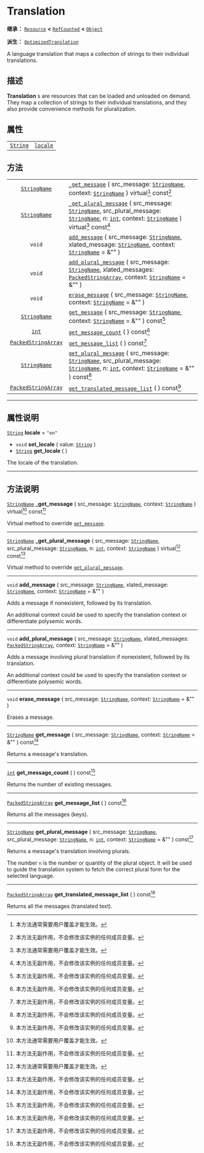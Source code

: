 <!-- ⚠ 请勿编辑本文件 ⚠ -->
<!-- 本文档使用脚本从 WeDot 引擎源码仓库生成。 -->
<!-- 生成脚本：https://github.com/WeDot-Engine/WeDot/tree/master/doc/tools/make_md.py； -->
<!-- 原文件：https://github.com/WeDot-Engine/WeDot/tree/master/doc/classes/Translation.xml。 -->

<div id="_class_translation"></div>

# Translation

**继承：** [`Resource`](class_resource.md) **<** [`RefCounted`](class_refcounted.md) **<** [`Object`](class_object.md)

**派生：** [`OptimizedTranslation`](class_optimizedtranslation.md)

A language translation that maps a collection of strings to their individual translations.

## 描述

**Translation** s are resources that can be loaded and unloaded on demand. They map a collection of strings to their individual translations, and they also provide convenience methods for pluralization.

## 属性

|||
|:-:|:--|
| [`String`](class_string.md) | [`locale`](class_translation.md#class_translation_property_locale) | ``"en"`` |

## 方法

|||
|:-:|:--|
| [`StringName`](class_stringname.md)               | [`_get_message`](class_translation.md#class_translation_private_method__get_message) ( src_message: [`StringName`](class_stringname.md), context: [`StringName`](class_stringname.md) ) virtual[^virtual] const[^const]                                                                                                  |
| [`StringName`](class_stringname.md)               | [`_get_plural_message`](class_translation.md#class_translation_private_method__get_plural_message) ( src_message: [`StringName`](class_stringname.md), src_plural_message: [`StringName`](class_stringname.md), n: [`int`](class_int.md), context: [`StringName`](class_stringname.md) ) virtual[^virtual] const[^const] |
| `void`                                            | [`add_message`](class_translation.md#class_translation_method_add_message) ( src_message: [`StringName`](class_stringname.md), xlated_message: [`StringName`](class_stringname.md), context: [`StringName`](class_stringname.md) = &"" )                                                                                 |
| `void`                                            | [`add_plural_message`](class_translation.md#class_translation_method_add_plural_message) ( src_message: [`StringName`](class_stringname.md), xlated_messages: [`PackedStringArray`](class_packedstringarray.md), context: [`StringName`](class_stringname.md) = &"" )                                                    |
| `void`                                            | [`erase_message`](class_translation.md#class_translation_method_erase_message) ( src_message: [`StringName`](class_stringname.md), context: [`StringName`](class_stringname.md) = &"" )                                                                                                                                  |
| [`StringName`](class_stringname.md)               | [`get_message`](class_translation.md#class_translation_method_get_message) ( src_message: [`StringName`](class_stringname.md), context: [`StringName`](class_stringname.md) = &"" ) const[^const]                                                                                                                        |
| [`int`](class_int.md)                             | [`get_message_count`](class_translation.md#class_translation_method_get_message_count) ( ) const[^const]                                                                                                                                                                                                                 |
| [`PackedStringArray`](class_packedstringarray.md) | [`get_message_list`](class_translation.md#class_translation_method_get_message_list) ( ) const[^const]                                                                                                                                                                                                                   |
| [`StringName`](class_stringname.md)               | [`get_plural_message`](class_translation.md#class_translation_method_get_plural_message) ( src_message: [`StringName`](class_stringname.md), src_plural_message: [`StringName`](class_stringname.md), n: [`int`](class_int.md), context: [`StringName`](class_stringname.md) = &"" ) const[^const]                       |
| [`PackedStringArray`](class_packedstringarray.md) | [`get_translated_message_list`](class_translation.md#class_translation_method_get_translated_message_list) ( ) const[^const]                                                                                                                                                                                             |

<!-- rst-class:: classref-section-separator -->

---

## 属性说明

<div id="_class_translation_property_locale"></div>

[`String`](class_string.md) **locale** = ``"en"`` <div id="class_translation_property_locale"></div>

- `void` **set_locale** ( value: [`String`](class_string.md) )
- [`String`](class_string.md) **get_locale** ( )

The locale of the translation.

<!-- rst-class:: classref-section-separator -->

---

## 方法说明

<div id="_class_translation_private_method__get_message"></div>

[`StringName`](class_stringname.md) **_get_message** ( src_message: [`StringName`](class_stringname.md), context: [`StringName`](class_stringname.md) ) virtual[^virtual] const[^const]<div id="class_translation_private_method__get_message"></div>

Virtual method to override [`get_message`](class_translation.md#class_translation_method_get_message).

<!-- rst-class:: classref-item-separator -->

---

<div id="_class_translation_private_method__get_plural_message"></div>

[`StringName`](class_stringname.md) **_get_plural_message** ( src_message: [`StringName`](class_stringname.md), src_plural_message: [`StringName`](class_stringname.md), n: [`int`](class_int.md), context: [`StringName`](class_stringname.md) ) virtual[^virtual] const[^const]<div id="class_translation_private_method__get_plural_message"></div>

Virtual method to override [`get_plural_message`](class_translation.md#class_translation_method_get_plural_message).

<!-- rst-class:: classref-item-separator -->

---

<div id="_class_translation_method_add_message"></div>

`void` **add_message** ( src_message: [`StringName`](class_stringname.md), xlated_message: [`StringName`](class_stringname.md), context: [`StringName`](class_stringname.md) = &"" )<div id="class_translation_method_add_message"></div>

Adds a message if nonexistent, followed by its translation.

An additional context could be used to specify the translation context or differentiate polysemic words.

<!-- rst-class:: classref-item-separator -->

---

<div id="_class_translation_method_add_plural_message"></div>

`void` **add_plural_message** ( src_message: [`StringName`](class_stringname.md), xlated_messages: [`PackedStringArray`](class_packedstringarray.md), context: [`StringName`](class_stringname.md) = &"" )<div id="class_translation_method_add_plural_message"></div>

Adds a message involving plural translation if nonexistent, followed by its translation.

An additional context could be used to specify the translation context or differentiate polysemic words.

<!-- rst-class:: classref-item-separator -->

---

<div id="_class_translation_method_erase_message"></div>

`void` **erase_message** ( src_message: [`StringName`](class_stringname.md), context: [`StringName`](class_stringname.md) = &"" )<div id="class_translation_method_erase_message"></div>

Erases a message.

<!-- rst-class:: classref-item-separator -->

---

<div id="_class_translation_method_get_message"></div>

[`StringName`](class_stringname.md) **get_message** ( src_message: [`StringName`](class_stringname.md), context: [`StringName`](class_stringname.md) = &"" ) const[^const]<div id="class_translation_method_get_message"></div>

Returns a message's translation.

<!-- rst-class:: classref-item-separator -->

---

<div id="_class_translation_method_get_message_count"></div>

[`int`](class_int.md) **get_message_count** ( ) const[^const]<div id="class_translation_method_get_message_count"></div>

Returns the number of existing messages.

<!-- rst-class:: classref-item-separator -->

---

<div id="_class_translation_method_get_message_list"></div>

[`PackedStringArray`](class_packedstringarray.md) **get_message_list** ( ) const[^const]<div id="class_translation_method_get_message_list"></div>

Returns all the messages (keys).

<!-- rst-class:: classref-item-separator -->

---

<div id="_class_translation_method_get_plural_message"></div>

[`StringName`](class_stringname.md) **get_plural_message** ( src_message: [`StringName`](class_stringname.md), src_plural_message: [`StringName`](class_stringname.md), n: [`int`](class_int.md), context: [`StringName`](class_stringname.md) = &"" ) const[^const]<div id="class_translation_method_get_plural_message"></div>

Returns a message's translation involving plurals.

The number `n` is the number or quantity of the plural object. It will be used to guide the translation system to fetch the correct plural form for the selected language.

<!-- rst-class:: classref-item-separator -->

---

<div id="_class_translation_method_get_translated_message_list"></div>

[`PackedStringArray`](class_packedstringarray.md) **get_translated_message_list** ( ) const[^const]<div id="class_translation_method_get_translated_message_list"></div>

Returns all the messages (translated text).

[^virtual]: 本方法通常需要用户覆盖才能生效。
[^const]: 本方法无副作用，不会修改该实例的任何成员变量。
[^vararg]: 本方法除了能接受在此处描述的参数外，还能够继续接受任意数量的参数。
[^constructor]: 本方法用于构造某个类型。
[^static]: 调用本方法无需实例，可直接使用类名进行调用。
[^operator]: 本方法描述的是使用本类型作为左操作数的有效运算符。
[^bitfield]: 这个值是由下列位标志构成位掩码的整数。
[^void]: 无返回值。
